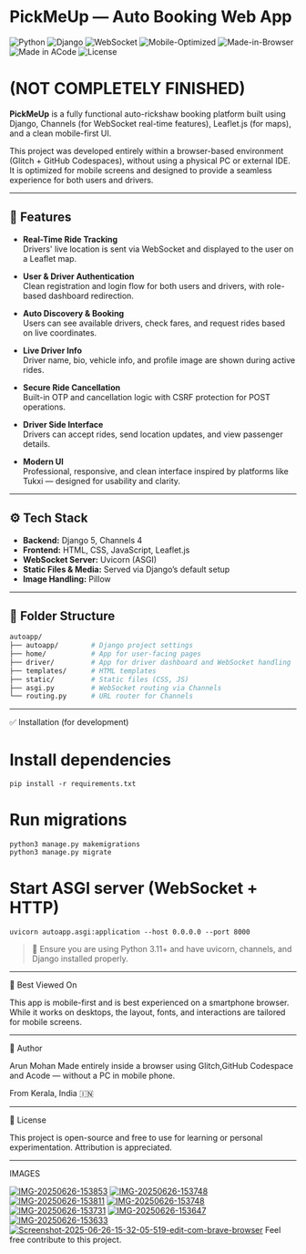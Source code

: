 # PickMeUp — Auto Booking Web App

![Python](https://img.shields.io/badge/Python-3.11-blue)
![Django](https://img.shields.io/badge/Django-5.0-green)
![WebSocket](https://img.shields.io/badge/Realtime-WebSocket-orange)
![Mobile-Optimized](https://img.shields.io/badge/Mobile-First-blueviolet)
![Made-in-Browser](https://img.shields.io/badge/Built%20in-Browser-black)
![Made in ACode](https://img.shields.io/badge/Made%20with-ACode-blue?logo=android)
![License](https://img.shields.io/badge/License-MIT-yellow)

# (NOT COMPLETELY FINISHED)
**PickMeUp** is a fully functional auto-rickshaw booking platform built using Django, Channels (for WebSocket real-time features), Leaflet.js (for maps), and a clean mobile-first UI.

This project was developed entirely within a browser-based environment (Glitch + GitHub Codespaces), without using a physical PC or external IDE. It is optimized for mobile screens and designed to provide a seamless experience for both users and drivers.

---

## 🚀 Features

- **Real-Time Ride Tracking**  
  Drivers' live location is sent via WebSocket and displayed to the user on a Leaflet map.

- **User & Driver Authentication**  
  Clean registration and login flow for both users and drivers, with role-based dashboard redirection.

- **Auto Discovery & Booking**  
  Users can see available drivers, check fares, and request rides based on live coordinates.

- **Live Driver Info**  
  Driver name, bio, vehicle info, and profile image are shown during active rides.

- **Secure Ride Cancellation**  
  Built-in OTP and cancellation logic with CSRF protection for POST operations.

- **Driver Side Interface**  
  Drivers can accept rides, send location updates, and view passenger details.

- **Modern UI**  
  Professional, responsive, and clean interface inspired by platforms like Tukxi — designed for usability and clarity.

---

## ⚙️ Tech Stack

- **Backend:** Django 5, Channels 4  
- **Frontend:** HTML, CSS, JavaScript, Leaflet.js  
- **WebSocket Server:** Uvicorn (ASGI)  
- **Static Files & Media:** Served via Django’s default setup  
- **Image Handling:** Pillow

---

## 📂 Folder Structure

```bash
autoapp/
├── autoapp/        # Django project settings
├── home/           # App for user-facing pages
├── driver/         # App for driver dashboard and WebSocket handling
├── templates/      # HTML templates
├── static/         # Static files (CSS, JS)
├── asgi.py         # WebSocket routing via Channels
└── routing.py      # URL router for Channels
```


---

✅ Installation (for development)

# Install dependencies
```pip install -r requirements.txt```

# Run migrations
```
python3 manage.py makemigrations
python3 manage.py migrate
```

# Start ASGI server (WebSocket + HTTP)
```uvicorn autoapp.asgi:application --host 0.0.0.0 --port 8000```

> 📝 Ensure you are using Python 3.11+ and have uvicorn, channels, and Django installed properly.




---

📱 Best Viewed On

This app is mobile-first and is best experienced on a smartphone browser. While it works on desktops, the layout, fonts, and interactions are tailored for mobile screens.


---

👤 Author

Arun Mohan
Made entirely inside a browser using Glitch,GitHub Codespace and Acode — without a PC in mobile phone.

From Kerala, India 🇮🇳


---

📜 License

This project is open-source and free to use for learning or personal experimentation. Attribution is appreciated.


---

IMAGES

<a href="https://ibb.co/ccm4cypr"><img src="https://i.ibb.co/fYcjYXKx/IMG-20250626-153853.jpg" alt="IMG-20250626-153853" border="0"></a>
<a href="https://ibb.co/CKDSVW8v"><img src="https://i.ibb.co/k2vPqMB0/IMG-20250626-153748.jpg" alt="IMG-20250626-153748" border="0"></a>
<a href="https://ibb.co/8nN8ZMPT"><img src="https://i.ibb.co/kV5cCKqk/IMG-20250626-153811.jpg" alt="IMG-20250626-153811" border="0"></a>
<a href="https://ibb.co/CKDSVW8v"><img src="https://i.ibb.co/k2vPqMB0/IMG-20250626-153748.jpg" alt="IMG-20250626-153748" border="0"></a>
<a href="https://ibb.co/zTPdPTmy"><img src="https://i.ibb.co/MxPdPxgY/IMG-20250626-153731.jpg" alt="IMG-20250626-153731" border="0"></a>
<a href="https://ibb.co/0V616LyD"><img src="https://i.ibb.co/wrP8Pqh0/IMG-20250626-153647.jpg" alt="IMG-20250626-153647" border="0"></a>
<a href="https://ibb.co/j25bfW4"><img src="https://i.ibb.co/cHvk3CT/IMG-20250626-153633.jpg" alt="IMG-20250626-153633" border="0"></a>
<a href="https://ibb.co/HDHbqzrd"><img src="https://i.ibb.co/PZ6Pgh5Q/Screenshot-2025-06-26-15-32-05-519-edit-com-brave-browser.jpg" alt="Screenshot-2025-06-26-15-32-05-519-edit-com-brave-browser" border="0"></a>
Feel free contribute to this project.
